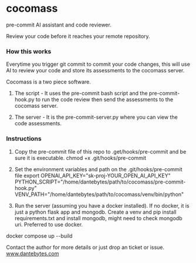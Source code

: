 # cocomass

pre-commit AI assistant and code reviewer.

Review your code before it reaches your remote repository.

### How this works
Everytime you trigger git commit to commit your code changes, this will use AI to review your code and store its assessments to the cocomass server.

Cocomass is a two piece software.
1. The script - It uses the pre-commit bash script and the pre-commit-hook.py to run the code review then send the assessments to the cocomass server.

2. The server - It is the pre-commit-server.py where you can view the code assessments.

### Instructions
1. Copy the pre-commit file of this repo to .get/hooks/pre-commit and be sure it is executable.
chmod +x .git/hooks/pre-commit

2. Set the environment variables and path on the .git/hooks/pre-commit file
export OPENAI_API_KEY="sk-proj-YOUR_OPEN_AI_API_KEY"
PYTHON_SCRIPT="/home/dantebytes/path/to/cocomass/pre-commit-hook.py"
VENV_PATH="/home/dantebytes/path/to/cocomass/venv/bin/python"

3. Run the server (assuming you have a docker installed). If no docker, it is just a python flask app and mongodb. Create a venv and pip install requirements.txt and install mongodb, might need to check mongodb uri. Preferred to use docker.

docker compose up --build

Contact the author for more details or just drop an ticket or issue.
www.dantebytes.com